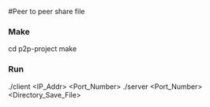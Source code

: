 #Peer to peer share file
### Make
cd p2p-project
make
### Run
./client <IP_Addr> <Port_Number>
./server <Port_Number> <Directory_Save_File>
